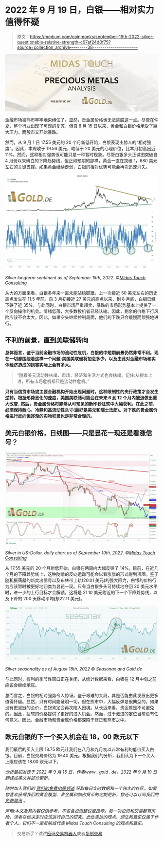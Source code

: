 # 2022 年 9 月 19 日，白银——相对实力值得怀疑

> 原文：<https://medium.com/coinmonks/september-19th-2022-silver-questionable-relative-strength-c97af24d0f75?source=collection_archive---------38----------------------->

![](img/6ac7377b461782f83f461a5d54daef85.png)

金融市场被熊市牢牢地束缚住了。显然，贵金属价格也无法逃脱这一点。尽管在仲夏，整个行业出现了可观的复苏，但自 8 月 15 日以来，黄金和白银价格承受了巨大压力，而股市又开始暴跌。

然而，从 9 月 1 日 17.55 美元的 20 个月新低开始，白银表现出惊人的“相对强势”。因此，本周收于 19.56 美元，略低于 20 美元的心理价位，比本月初高出近 11%。然而，这种相对强势很可能只是一种暂时现象。尽管白银多头正试图突破自 4 月份以来确立的下降趋势线，但正如预期的那样，黄金一直在突破 1，680 美元左右的关键支撑。如果黄金继续走弱，白银的相对优势可能会再次迅速消失。

![](img/ef6a373e03548405dfe9b4ec6ab9da05.png)

*Silver longterm sentiment as of September 15th, 2022\. ©*[*Midas Touch Consulting*](https://www.tradingview.com/?aff_id=1321)

从大的方面来看，白银多年来一直未能站稳脚跟。上一次接近 50 美元左右的历史高点发生在 11.5 年前。自 3 月初接近 27 美元的高点以来，到 8 月底，白银已经下跌了近 35%。与此同时，白银市场严重超卖，暴跌的市场形势基本上提供了一个反向操作的机会。情绪低落，大多数投机者已经认输。因此，剩余的价格下行风险应该不会太大。因此，如果空头继续控制局面，他们的下跌只会缓慢而顽强地进行。

## **不利的前景，直到美联储转向**

**总体而言，鉴于当前金融市场的流动性危机，白银的中短期前景仍然非常不利。现在一切都围绕着这样一个问题:美国美联储将加息多少，以及由此对金融市场和实体经济造成的损害实际上会有多大。**

> “随着美元流动性枯竭，市场、经济和生活方式也会枯竭。记住:从根本上讲，所有市场危机都只是流动性危机。”

**只有当信贷市场或主要金融机构开始出现问题时，这种限制性的央行政策才会发生逆转。根据形势恶化的速度，美国美联储可能会在未来 6 到 12 个月内被迫做出重大改变..然后，贵金属价格将能够从可预见的新印钞狂欢中大幅获利。在此之前，必须保持耐心、冷静和高流动性头寸(最好是美元和瑞士法郎)。对下跌的贵金属价格进行反向但逐渐的实物积累也是非常合理的。**

## 美元白银价格，日线图——只是昙花一现还是看涨信号？

![](img/0197688a119818f82a093dc5f150bacd.png)

*Silver in US-Dollar, daily chart as of September 19th, 2022\. ©*[*Midas Touch Consulting*](https://www.tradingview.com/?aff_id=1321)

从 17.55 美元的 20 个月新低开始，白银在两周内大幅反弹了 14%。目前，在近几个月的下降趋势线上，这种陡峭的反向运动可能会以看涨旗的形式得到巩固。鉴于随机振荡器的新卖出信号以及布林带上轨(20.01 美元)的强大阻力，白银的价格行为应该暂时被更好地归类为昙花一现。只有当白银多头可持续地夺回 20 美元水平时，进一步的上行目标才会解锁。这将是 21.10 美元附近的下一个下降趋势线，以及下降的 200 天移动平均线(22.11 美元)。

![](img/09a4ef1c43ef60305c32956743afaec8.png)

*Silver seasonality as of August 18th, 2022 © Seasonax and Gold.de*

与此同时，有利的季节性窗口正在关闭，从统计数据来看，白银在 12 月中旬之前应该会继续承压。

总而言之，白银的相对强势令人惊讶。鉴于艰难的大局，其是否能由此发展出更多值得怀疑。显然，只有时间能证明一切，但在熊市中，大幅反弹是很典型的。如果没有更坚挺的金价，白银肯定会再次陷入困境。从长远来看，贵金属是不可避免的。因此，疲软的价格提供了更好的进入机会。然而，过于激进的定位目前没有任何意义。因此，金融市场和贵金属价格都深陷于修正和熊市之中。

## 欧元白银的下一个买入机会在 18，00 欧元以下

我们最后的买入上限 18.75 欧元让我们在八月和九月初以非常有利的低价买入白银。目前，白银交易价格为 19.40 美元。根据我们的分析，我们认为下一个买入上限应该在 18.00 欧元以下。

*分析最初发表于 2022 年 9 月 15 日，作者*[*www . gold . de*](https://www.gold.de/artikel/gold-sommerrally-startet-mit-vielversprechendem-momentum/)*。2022 年 9 月 19 日翻译成英文并部分更新。*

*随时加入我们的* [*我们的免费电报频道*](https://t.me/MidasTouchConsulting) *获取每日实时数据和一个伟大的社区。如果您喜欢获得我们的黄金模型、贵金属和加密货币的定期更新，您还可以订阅我们的* [*免费简讯*](http://bit.ly/1EUdt2K) *。*

*声明:本文及其内容仅供参考，不包含投资建议或推荐。每一次投资和交易都有风险，读者在做决定时应该进行自己的研究。此处表达的观点、想法和意见仅属于作者个人。它们不一定反映或代表 Midas Touch Consulting 的观点和意见。*

> 交易新手？试试[密码交易机器人](/coinmonks/crypto-trading-bot-c2ffce8acb2a)或者[复制交易](/coinmonks/top-10-crypto-copy-trading-platforms-for-beginners-d0c37c7d698c)